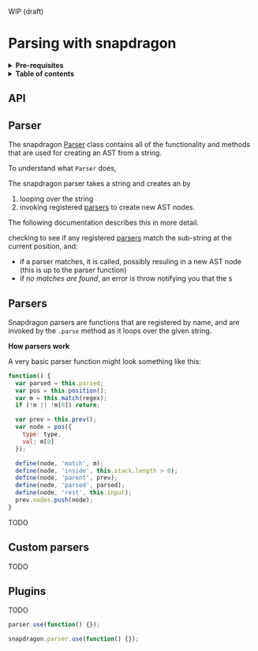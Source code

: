 WIP (draft)

# Parsing with snapdragon

<details>
<summary><strong>Pre-requisites</strong></summary>
If you're not quite sure how an AST works, don't sweat it. Not every programmer needs to interact with an AST, and the first experience with one is daunting for everyone.

To get the most from this documentation, we suggest you head over to the [begin/parsers-compilers](https://github.com/begin/parsers-compilers) project to brush up. Within a few minutes you'll know everything you need to proceed!
</details>

<details>
<summary><strong>Table of contents</strong></summary>
- Usage
- Developer
  * Parser
  * Parsers
  * Custom parsers
</details>

## API

## Parser

The snapdragon [Parser]() class contains all of the functionality and methods that are used for creating an AST from a string.

To understand what `Parser` does,

The snapdragon parser takes a string and creates an  by

1. looping over the string
1. invoking registered [parsers](#parsers) to create new AST nodes.

The following documentation describes this in more detail.

 checking to see if any registered [parsers](#parsers) match the sub-string at the current position, and:
  * if a parser matches, it is called, possibly resuling in a new AST node (this is up to the parser function)
  * if _no matches are found_, an error is throw notifying you that the s

## Parsers

Snapdragon parsers are functions that are registered by name, and are invoked by the `.parse` method as it loops over the given string.

**How parsers work**

A very basic parser function might look something like this:

```js
function() {
  var parsed = this.parsed;
  var pos = this.position();
  var m = this.match(regex);
  if (!m || !m[0]) return;

  var prev = this.prev();
  var node = pos({
    type: type,
    val: m[0]
  });

  define(node, 'match', m);
  define(node, 'inside', this.stack.length > 0);
  define(node, 'parent', prev);
  define(node, 'parsed', parsed);
  define(node, 'rest', this.input);
  prev.nodes.push(node);
}
```

TODO

## Custom parsers

TODO

## Plugins

TODO

```js
parser.use(function() {});
```

```js
snapdragon.parser.use(function() {});
```
